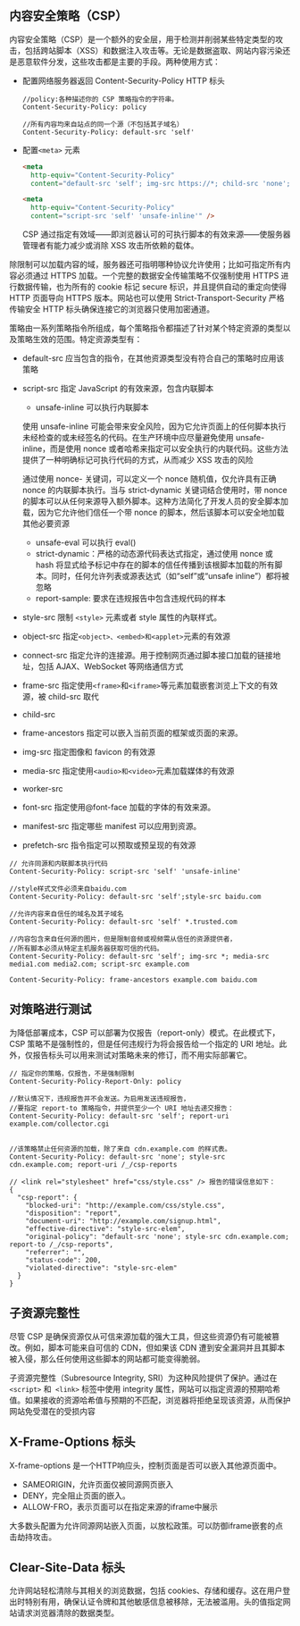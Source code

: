 ## 内容安全策略（CSP）

内容安全策略（CSP）是一个额外的安全层，用于检测并削弱某些特定类型的攻击，包括跨站脚本（XSS）和数据注入攻击等。无论是数据盗取、网站内容污染还是恶意软件分发，这些攻击都是主要的手段。两种使用方式：

- 配置网络服务器返回 Content-Security-Policy HTTP 标头

  ```http
  //policy:各种描述你的 CSP 策略指令的字符串。
  Content-Security-Policy: policy

  //所有内容均来自站点的同一个源（不包括其子域名）
  Content-Security-Policy: default-src 'self'
  ```

- 配置`<meta>` 元素

  ```html
  <meta
    http-equiv="Content-Security-Policy"
    content="default-src 'self'; img-src https://*; child-src 'none';" />

  <meta
    http-equiv="Content-Security-Policy"
    content="script-src 'self' 'unsafe-inline'" />
  ```

  CSP 通过指定有效域——即浏览器认可的可执行脚本的有效来源——使服务器管理者有能力减少或消除 XSS 攻击所依赖的载体。

除限制可以加载内容的域，服务器还可指明哪种协议允许使用；比如可指定所有内容必须通过 HTTPS 加载。一个完整的数据安全传输策略不仅强制使用 HTTPS 进行数据传输，也为所有的 cookie 标记 secure 标识，并且提供自动的重定向使得 HTTP 页面导向 HTTPS 版本。网站也可以使用 Strict-Transport-Security 严格传输安全 HTTP 标头确保连接它的浏览器只使用加密通道。

策略由一系列策略指令所组成，每个策略指令都描述了针对某个特定资源的类型以及策略生效的范围。特定资源类型有：

- default-src 应当包含的指令，在其他资源类型没有符合自己的策略时应用该策略
- script-src 指定 JavaScript 的有效来源，包含内联脚本

  - unsafe-inline 可以执行内联脚本

  使用 unsafe-inline 可能会带来安全风险，因为它允许页面上的任何脚本执行未经检查的或未经签名的代码。在生产环境中应尽量避免使用 unsafe-inline，而是使用 nonce 或者哈希来指定可以安全执行的内联代码。这些方法提供了一种明确标记可执行代码的方式，从而减少 XSS 攻击的风险

  通过使用 nonce- 关键词，可以定义一个 nonce 随机值，仅允许具有正确 nonce 的内联脚本执行。当与 strict-dynamic 关键词结合使用时，带 nonce 的脚本可以从任何来源导入额外脚本。这种方法简化了开发人员的安全脚本加载，因为它允许他们信任一个带 nonce 的脚本，然后该脚本可以安全地加载其他必要资源

  - unsafe-eval 可以执行 eval()
  - strict-dynamic：严格的动态源代码表达式指定，通过使用 nonce 或 hash 将显式给予标记中存在的脚本的信任传播到该根脚本加载的所有脚本。同时，任何允许列表或源表达式（如“self”或“unsafe inline”）都将被忽略
  - report-sample: 要求在违规报告中包含违规代码的样本

- style-src 限制 `<style>` 元素或者 style 属性的內联样式。
- object-src 指定`<object>、<embed>和<applet>`元素的有效源
- connect-src 指定允许的连接源。用于控制网页通过脚本接口加载的链接地址，包括 AJAX、WebSocket 等网络通信方式 ‌
- frame-src 指定使用`<frame>`和`<iframe>`等元素加载嵌套浏览上下文的有效源，被 child-src 取代
- child-src
- frame-ancestors 指定可以嵌入当前页面的框架或页面的来源。
- img-src 指定图像和 favicon 的有效源
- media-src 指定使用`<audio>和<video>`元素加载媒体的有效源
- worker-src
- font-src 指定使用@font-face 加载的字体的有效来源。
- manifest-src 指定哪些 manifest 可以应用到资源。
- prefetch-src 指令指定可以预取或预呈现的有效源

```http
// 允许同源和内联脚本执行代码
Content-Security-Policy: script-src 'self' 'unsafe-inline'

//style样式文件必须来自baidu.com
Content-Security-Policy: default-src 'self';style-src baidu.com

//允许内容来自信任的域名及其子域名
Content-Security-Policy: default-src 'self' *.trusted.com

//内容包含来自任何源的图片，但是限制音频或视频需从信任的资源提供者，
//所有脚本必须从特定主机服务器获取可信的代码。
Content-Security-Policy: default-src 'self'; img-src *; media-src media1.com media2.com; script-src example.com

Content-Security-Policy: frame-ancestors example.com baidu.com
```

## 对策略进行测试

为降低部署成本，CSP 可以部署为仅报告（report-only）模式。在此模式下，CSP 策略不是强制性的，但是任何违规行为将会报告给一个指定的 URI 地址。此外，仅报告标头可以用来测试对策略未来的修订，而不用实际部署它。

```http
// 指定你的策略，仅报告，不是强制限制
Content-Security-Policy-Report-Only: policy

//默认情况下，违规报告并不会发送。为启用发送违规报告，
//要指定 report-to 策略指令，并提供至少一个 URI 地址去递交报告：
Content-Security-Policy: default-src 'self'; report-uri example.com/collector.cgi


//该策略禁止任何资源的加载，除了来自 cdn.example.com 的样式表。
Content-Security-Policy: default-src 'none'; style-src cdn.example.com; report-uri /_/csp-reports

// <link rel="stylesheet" href="css/style.css" /> 报告的错误信息如下：
{
  "csp-report": {
    "blocked-uri": "http://example.com/css/style.css",
    "disposition": "report",
    "document-uri": "http://example.com/signup.html",
    "effective-directive": "style-src-elem",
    "original-policy": "default-src 'none'; style-src cdn.example.com; report-to /_/csp-reports",
    "referrer": "",
    "status-code": 200,
    "violated-directive": "style-src-elem"
  }
}
```

## 子资源完整性

尽管 CSP 是确保资源仅从可信来源加载的强大工具，但这些资源仍有可能被篡改。例如，脚本可能来自可信的 CDN，但如果该 CDN 遭到安全漏洞并且其脚本被入侵，那么任何使用这些脚本的网站都可能变得脆弱。

子资源完整性（Subresource Integrity, SRI）为这种风险提供了保护。通过在 `<script>` 和` <link>` 标签中使用 integrity 属性，网站可以指定资源的预期哈希值。如果接收的资源哈希值与预期的不匹配，浏览器将拒绝呈现该资源，从而保护网站免受潜在的受损内容

## X-Frame-Options 标头

X-frame-options 是一个HTTP响应头，控制页面是否可以嵌入其他源页面中。

- SAMEORIGIN，允许页面仅被同源网页嵌入
- DENY，完全阻止页面的嵌入。
- ALLOW-FRO，表示页面可以在指定来源的iframe中展示

大多数头配置为允许同源网站嵌入页面，以放松政策。可以防御iframe嵌套的点击劫持攻击。

## Clear-Site-Data 标头
允许网站轻松清除与其相关的浏览数据，包括 cookies、存储和缓存。这在用户登出时特别有用，确保认证令牌和其他敏感信息被移除，无法被滥用。头的值指定网站请求浏览器清除的数据类型。
